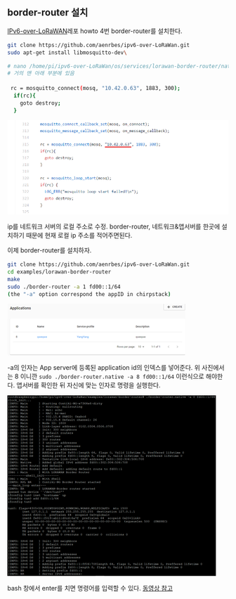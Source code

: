 ## border-router 설치

[IPv6-over-LoRaWAN](https://github.com/aenrbes/IPv6-over-LoRaWAN)레포 howto 4번 border-router를 설치한다. 

```bash
git clone https://github.com/aenrbes/ipv6-over-LoRaWan.git
sudo apt-get install libmosquitto-dev\
```

```bash
# nano /home/pi/ipv6-over-LoRaWan/os/services/lorawan-border-router/native/slip-trx.c
# 거의 맨 아래 부분에 있음 

 rc = mosquitto_connect(mosq, "10.42.0.63", 1883, 300);
  if(rc){
    goto destroy;
  }
```

![image](../assets/images/border-router-ipadress.png)

ip를 네트워크 서버의 로컬 주소로 수정. border-router, 네트워크&앱서버를 한곳에 설치하기 때문에 현재 로컬 ip 주소를 적어주면된다. 

이제 border-router를 설치하자. 

```bash
git clone https://github.com/aenrbes/ipv6-over-LoRaWan.git
cd examples/lorawan-border-router
make
sudo ./border-router -a 1 fd00::1/64
(the "-a" option correspond the appID in chirpstack)
```

![image](../assets/images/border-router-aargs.png)

-a의 인자는 App server에 등록된 application id의 인덱스를 넣어준다. 위 사진에서는 8 이니깐 `sudo ./border-router.native -a 8 fd00::1/64` 이런식으로 해야한다. 앱서버를 확인한 뒤 자신에 맞는 인자로 명령을 실행한다. 

![image](../assets/images/border-router-complete.png)

bash 창에서 enter를 치면 명령어를 입력할 수 있다. [동영상 참고](https://www.bilibili.com/video/BV1ih411o7Uz)